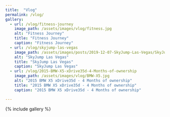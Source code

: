 ```yaml
---
title:  "Vlog"
permalink: /vlog/
gallery:
  - url: /vlog/fitness-journey
    image_path: /assets/images/vlog/fitness.jpg
    alt: "Fitness Journey"
    title: "Fitness Journey"
    caption: "Fitness Journey"
  - url: /vlog/skyjump-las-vegas
    image_path: /assets/images/posts/2019-12-07-SkyJump-Las-Vegas/SkyJump-2.jpg
    alt: "SkyJump Las Vegas"
    title: "SkyJump Las Vegas"
    caption: "SkyJump Las Vegas"
  - url: /vlog/2015-BMW-X5-xDrive35d-4-Months-of-ownership
    image_path: /assets/images/vlog/BMW-X5.jpg
    alt: "2015 BMW X5 xDrive35d - 4 Months of ownership"
    title: "2015 BMW X5 xDrive35d - 4 Months of ownership"
    caption: "2015 BMW X5 xDrive35d - 4 Months of ownership"

---
```


{% include gallery %}
